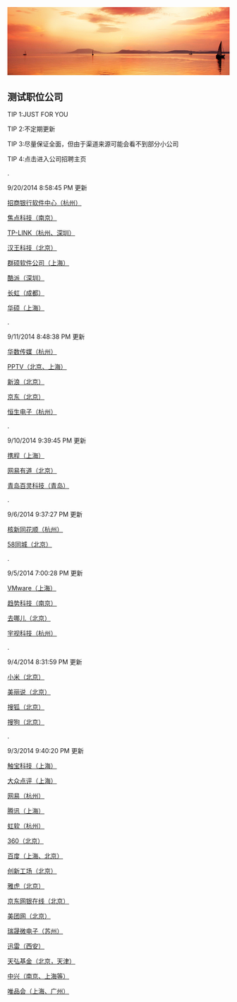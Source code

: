 ![](images/head.jpg)

## 测试职位公司 ##

TIP 1:JUST FOR YOU

TIP 2:不定期更新

TIP 3:尽量保证全面，但由于渠道来源可能会看不到部分小公司

TIP 4:点击进入公司招聘主页

.

9/20/2014 8:58:45 PM 更新

[招商银行软件中心（杭州）](http://career.cmbchina.com/Campus/Campus.aspx?branch=0755b)


[焦点科技（南京）](http://www.dajie.com/corp/1004441/project/36263)

[TP-LINK（杭州、深圳）](http://tp-link.zhaopin.com/jobs_1.html)

[汉王科技（北京）](http://campus.dajie.com/project/catch/36117)

[群硕软件公司（上海）](http://www.dajie.com/corp/1001757/custom/campus/innerLink/26416924)

[酷派（深圳）](http://campus.coolpad.com/index.php?c=schoolRecruitment&f=jobPosition&cate=researchDevelope&id=daQ=)

[长虹（成都）](http://www.changhong.com.cn/xiaoyuanzhaopin.htm)

[华硕（上海）](http://asus.zhaopin.com/campus2.html)

.

9/11/2014 8:48:38 PM 更新

[华数传媒（杭州）](http://www.dajie.com/corp/1000081/custom/campus/innerLink/26436764)

[PPTV（北京、上海）](http://www.dajie.com/corp/1011725/project/34867?f_fid=139199192&f_type=53&f_actorId=1011725&f_category=hotnewsfeed&f_view=0)

[新浪（北京）](http://career.sina.com.cn/)

[京东（北京）](http://www.jd-campus.com/jingdong/joblist/jdcampus/list)

[恒生电子（杭州）](http://campus.51job.com/hundsun/jobs.htm)

.

9/10/2014 9:39:45 PM 更新

[携程（上海）](http://techshow.ctrip.com/campus/campus-te.php)

[网易有道（北京）](http://campus.youdao.com/campus/post_list.php?t1=campus)

[青岛百灵科技（青岛）](http://www.dajie.com/corp/1003240/project/35120)

.

9/6/2014 9:37:27 PM 更新

[核新同花顺（杭州）](http://job.10jqka.com.cn/school.html)

[58同城（北京）](http://www.dajie.com/corp/1000104/applyanalysis/apply/35017)

.

9/5/2014 7:00:28 PM 更新

[VMware（上海）](http://www.dajie.com/corp/1001243/custom/campus/innerLink/25829782)

[趋势科技（南京）](http://www.dajie.com/corp/1001803/custom/campus/innerLink/4012046)

[去哪儿（北京）](http://campus.qunar.com/main.html#forthPage/slide3)

[宇视科技（杭州）](http://www.uniview.com/About_Us/JOB/Campus/)

.

9/4/2014 8:31:59 PM 更新

[小米（北京）](http://hr.xiaomi.com/campus/view/307)

[美丽说（北京）](http://my.yingjiesheng.com/job_430525.html)

[搜狐（北京）](http://www.sohucampus.com/sohu/index)

[搜狗（北京）](http://campus.sogou.com/sogou/career_talk)

.

9/3/2014 9:40:20 PM 更新

[触宝科技（上海）](http://www.chubao.cn/jobs/jobs.html)

[大众点评（上海）](http://campus.dianping.com/#!/fresh/position)

[网易（杭州）](http://campus.163.com/queryPosition.do?rms=0)

[腾讯（上海）](http://join.qq.com/post.php?zwl=27)

[虹软（杭州）](http://job.arcsoft.com.cn/)

[360（北京）](http://campus.360.cn/2015/grad.html)

[百度（上海、北京）](http://talent.baidu.com/baidu/web/templet1000/index/corpwebPosition1000baidu!getPostListByConditionBaidu?pc.currentPage=2&pc.rowSize=10&releaseTime=0&keyWord=&positionType=0&trademark=1&workPlaceCode=0%2F4%2F10%2F11&positionName=&recruitType=1&brandCode=1&searchType=1&workPlaceNameV=&positionTypeV=0&keyWordV=)

[创新工场（北京）](http://www.chuangxin.com/recruit/campus/4879.html)

[雅虎（北京）](http://yahoo.51campus.com.cn/CampusApply/jobs5.html)

[京东网银在线（北京）](http://special.zhaopin.com/bj/campus/2014/bj/wyzx082285/joblist.htm)

[美团网（北京）](http://campus.meituan.com/index/jobs/5)

[瑞晟微电子（苏州）](http://www.realsil.com.cn/Employment/CampusRecruitment/Positions/tabid/144/language/zh-CN/Default.aspx)

[迅雷（西安）](http://campus.xunlei.com/)

[天弘基金（北京，天津）](http://thfund.zhiye.com/zpdetail/350002718?r=&p=1^10&c=&d=&k=)

[中兴（南京、上海等）](http://job.zte.com.cn/News/zpdt/201408/t20140815_426384.html)

[唯品会（上海、广州）](http://campus.chinahr.com/2014/pages/vip/jobs.asp)
